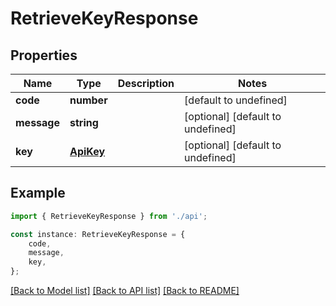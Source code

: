 # RetrieveKeyResponse


## Properties

Name | Type | Description | Notes
------------ | ------------- | ------------- | -------------
**code** | **number** |  | [default to undefined]
**message** | **string** |  | [optional] [default to undefined]
**key** | [**ApiKey**](ApiKey.md) |  | [optional] [default to undefined]

## Example

```typescript
import { RetrieveKeyResponse } from './api';

const instance: RetrieveKeyResponse = {
    code,
    message,
    key,
};
```

[[Back to Model list]](../README.md#documentation-for-models) [[Back to API list]](../README.md#documentation-for-api-endpoints) [[Back to README]](../README.md)

